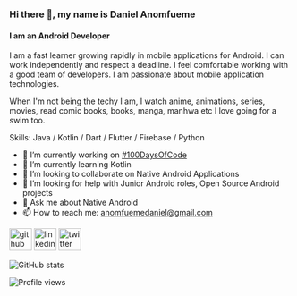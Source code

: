 ### Hi there 👋, my name is Daniel Anomfueme
#### I am an Android Developer
I am a fast learner growing rapidly in mobile applications for Android. I can work independently and respect a deadline. I feel comfortable working with a good team of developers. I am passionate about mobile application technologies. 

When I'm not being the techy I am, I watch anime, animations, series, movies, read comic books, books, manga, manhwa etc 
I love going for a swim too.

Skills: Java / Kotlin / Dart / Flutter / Firebase / Python

- 🔭 I’m currently working on [#100DaysOfCode](https://github.com/LifeofDan-EL/100-days-of-code)
- 🌱 I’m currently learning Kotlin 
- 👯 I’m looking to collaborate on Native Android Applications  
- 🤔 I’m looking for help with Junior Android roles, Open Source Android projects 
- 💬 Ask me about Native Android 
- 📫 How to reach me: anomfuemedaniel@gmail.com 


[<img src='https://cdn.jsdelivr.net/npm/simple-icons@3.0.1/icons/github.svg' alt='github' height='40'>](https://github.com/@LifeofDan-EL)  [<img src='https://cdn.jsdelivr.net/npm/simple-icons@3.0.1/icons/linkedin.svg' alt='linkedin' height='40'>](https://www.linkedin.com/in/daniel-anomfueme-52591b162/)  [<img src='https://cdn.jsdelivr.net/npm/simple-icons@3.0.1/icons/twitter.svg' alt='twitter' height='40'>](https://twitter.com/LifeofDan_el)  

![GitHub stats](https://github-readme-stats.vercel.app/api?username=LifeofDan-EL&show_icons=true)  

![Profile views](https://gpvc.arturio.dev/LifeofDan-EL)  
